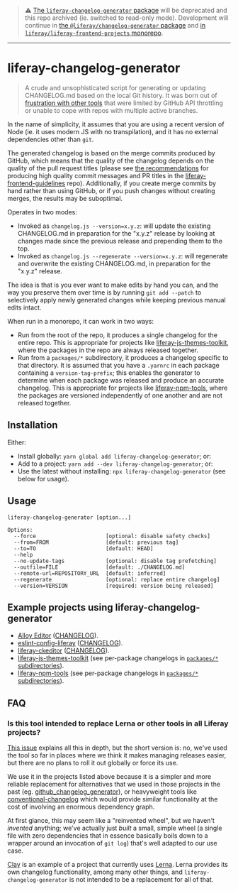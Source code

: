 > :warning: [The `liferay-changelog-generator` package](https://npmjs.com/package/liferay-changelog-generator) will be deprecated and this repo archived (ie. switched to read-only mode). Development will continue in [the `@liferay/changelog-generator` package](https://npmjs.com/package/@liferay/changelog-generator) and [in `liferay/liferay-frontend-projects` monorepo](https://github.com/liferay/liferay-frontend-projects/tree/master/projects/npm-tools/changelog-generator).

---

# liferay-changelog-generator

> A crude and unsophisticated script for generating or updating CHANGELOG.md based on the local Git history. It was born out of [frustration with other tools](https://github.com/liferay/liferay-js-themes-toolkit/issues/221) that were limited by GitHub API throttling or unable to cope with repos with multiple active branches.

In the name of simplicity, it assumes that you are using a recent version of Node (ie. it uses modern JS with no transpilation), and it has no external dependencies other than `git`.

The generated changelog is based on the merge commits produced by GitHub, which means that the quality of the changelog depends on the quality of the pull request titles (please see [the recommendations](https://github.com/liferay/liferay-frontend-guidelines/blob/master/general/commit_messages.md) for producing high quality commit messages and PR titles in the [liferay-frontend-guidelines](https://github.com/liferay/liferay-frontend-guidelines) repo). Additionally, if you create merge commits by hand rather than using GitHub, or if you push changes without creating merges, the results may be suboptimal.

Operates in two modes:

-   Invoked as `changelog.js --version=x.y.z`: will update the existing CHANGELOG.md in preparation for the "x.y.z" release by looking at changes made since the previous release and prepending them to the top.
-   Invoked as `changelog.js --regenerate --version=x.y.z`: will regenerate and overwrite the existing CHANGELOG.md, in preparation for the "x.y.z" release.

The idea is that is you ever want to make edits by hand you can, and the way you preserve them over time is by running `git add --patch` to selectively apply newly generated changes while keeping previous manual edits intact.

When run in a monorepo, it can work in two ways:

-   Run from the root of the repo, it produces a single changelog for the entire repo. This is appropriate for projects like [liferay-js-themes-toolkit](https://github.com/liferay/liferay-js-themes-toolkit), where the packages in the repo are always released together.
-   Run from a `packages/*` subdirectory, it produces a changelog specific to that directory. It is assumed that you have a `.yarnrc` in each package containing a `version-tag-prefix`; this enables the generator to determine when each package was released and produce an accurate changelog. This is appropriate for projects like [liferay-npm-tools](https://github.com/liferay/liferay-npm-tools), where the packages are versioned independently of one another and are not released together.

## Installation

Either:

-   Install globally: `yarn global add liferay-changelog-generator`; or:
-   Add to a project: `yarn add --dev liferay-changelog-generator`; or:
-   Use the latest without installing: `npx liferay-changelog-generator` (see below for usage).

## Usage

```
liferay-changelog-generator [option...]

Options:
  --force                      [optional: disable safety checks]
  --from=FROM                  [default: previous tag]
  --to=TO                      [default: HEAD]
  --help
  --no-update-tags             [optional: disable tag prefetching]
  --outfile=FILE               [default: ./CHANGELOG.md]
  --remote-url=REPOSITORY_URL  [default: inferred]
  --regenerate                 [optional: replace entire changelog]
  --version=VERSION            [required: version being released]
```

## Example projects using liferay-changelog-generator

-   [Alloy Editor](https://github.com/liferay/alloy-editor) ([CHANGELOG](https://github.com/liferay/alloy-editor/blob/master/CHANGELOG.md)).
-   [eslint-config-liferay](https://github.com/liferay/eslint-config-liferay) ([CHANGELOG](https://github.com/liferay/eslint-config-liferay/blob/master/CHANGELOG.md)).
-   [liferay-ckeditor](https://github.com/liferay/liferay-ckeditor) ([CHANGELOG](https://github.com/liferay/liferay-ckeditor/blob/master/CHANGELOG.md)).
-   [liferay-js-themes-toolkit](https://github.com/liferay/liferay-js-themes-toolkit) (see per-package changelogs in [`packages/*` subdirectories](https://github.com/liferay/liferay-js-themes-toolkit/tree/master/packages)).
-   [liferay-npm-tools](https://github.com/liferay/liferay-npm-tools) (see per-package changelogs in [`packages/*` subdirectories](https://github.com/liferay/liferay-npm-tools/tree/master/packages)).

## FAQ

### Is this tool intended to replace Lerna or other tools in all Liferay projects?

[This issue](https://github.com/liferay/liferay-npm-tools/issues/403) explains all this in depth, but the short version is: no, we've used the tool so far in places where we think it makes managing releases easier, but there are no plans to roll it out globally or force its use.

We use it in the projects listed above because it is a simpler and more reliable replacement for alternatives that we used in those projects in the past (eg. [github_changelog_generator](https://github.com/github-changelog-generator/github-changelog-generator)), or heavyweight tools like [conventional-changelog](https://github.com/conventional-changelog) which would provide similar functionality at the cost of involving an enormous dependency graph.

At first glance, this may seem like a "reinvented wheel", but we haven't _invented_ anything; we've actually just _built_ a small, simple wheel (a single file with zero dependencies that in essence basically boils down to a wrapper around an invocation of `git log`) that's well adapted to our use case.

[Clay](https://github.com/liferay/clay) is an example of a project that currently uses [Lerna](https://github.com/lerna/lerna). Lerna provides its own changelog functionality, among many other things, and `liferay-changelog-generator` is not intended to be a replacement for all of that.
